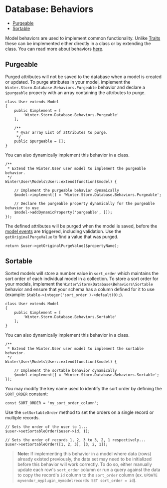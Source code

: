 # Database: Behaviors

- [Purgeable](#purgeable)
- [Sortable](#sortable)

Model behaviors are used to implement common functionality. Unlike [Traits](traits) these can be implemented either directly in a class or by extending the class. You can read more about behaviors [here](../services/behaviors).

<a name="purgeable"></a>
## Purgeable

Purged attributes will not be saved to the database when a model is created or updated. To purge
attributes in your model, implement the `Winter.Storm.Database.Behaviors.Purgeable` behavior and declare
a `$purgeable` property with an array containing the attributes to purge.

    class User extends Model
    {
        public $implement = [
            'Winter.Storm.Database.Behaviors.Purgeable'
        ];

        /**
         * @var array List of attributes to purge.
         */
        public $purgeable = [];
    }

You can also dynamically implement this behavior in a class.

    /**
     * Extend the Winter.User user model to implement the purgeable behavior.
     */
    Winter\User\Models\User::extend(function($model) {

        // Implement the purgeable behavior dynamically
        $model->implement[] = 'Winter.Storm.Database.Behaviors.Purgeable';

        // Declare the purgeable property dynamically for the purgeable behavior to use
        $model->addDynamicProperty('purgeable', []);
    });

The defined attributes will be purged when the model is saved, before the [model events](#model-events)
are triggered, including validation. Use the `getOriginalPurgeValue` to find a value that was purged.

    return $user->getOriginalPurgeValue($propertyName);

<a name="sortable"></a>
## Sortable

Sorted models will store a number value in `sort_order` which maintains the sort order of each individual model in a collection. To store a sort order for your models, implement the `Winter\Storm\Database\Behaviors\Sortable` behavior and ensure that your schema has a column defined for it to use (example: `$table->integer('sort_order')->default(0);`).

    class User extends Model
    {
        public $implement = [
            'Winter.Storm.Database.Behaviors.Sortable'
        ];
    }

You can also dynamically implement this behavior in a class.

    /**
     * Extend the Winter.User user model to implement the sortable behavior.
     */
    Winter\User\Models\User::extend(function($model) {

        // Implement the sortable behavior dynamically
        $model->implement[] = 'Winter.Storm.Database.Behaviors.Sortable';
    });

You may modify the key name used to identify the sort order by defining the `SORT_ORDER` constant:

    const SORT_ORDER = 'my_sort_order_column';

Use the `setSortableOrder` method to set the orders on a single record or multiple records.

    // Sets the order of the user to 1...
    $user->setSortableOrder($user->id, 1);

    // Sets the order of records 1, 2, 3 to 3, 2, 1 respectively...
    $user->setSortableOrder([1, 2, 3], [3, 2, 1]);

> **Note:** If implementing this behavior in a model where data (rows) already existed previously, the data set may need to be initialized before this behavior will work correctly. To do so, either manually update each row's `sort_order` column or run a query against the data to copy the record's `id` column to the `sort_order` column (ex. `UPDATE myvendor_myplugin_mymodelrecords SET sort_order = id`).
